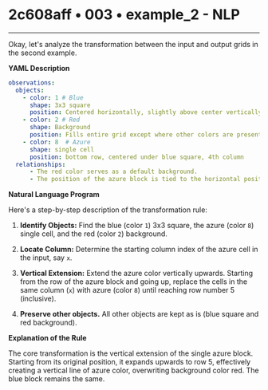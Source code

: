 # 2c608aff • 003 • example_2 - NLP

---
Okay, let's analyze the transformation between the input and output grids in the second example.

**YAML Description**

```yaml
observations:
  objects:
    - color: 1 # Blue
      shape: 3x3 square
      position: Centered horizontally, slightly above center vertically
    - color: 2 # Red
      shape: Background
      position: Fills entire grid except where other colors are present
    - color: 8  # Azure
      shape: single cell
      position: bottom row, centered under blue square, 4th column
  relationships:
      - The red color serves as a default background.
      - The position of the azure block is tied to the horizontal position of the blue square.

```

**Natural Language Program**

Here's a step-by-step description of the transformation rule:

1.  **Identify Objects:** Find the blue (color `1`) 3x3 square, the azure (color `8`) single cell, and the red (color `2`) background.

2.  **Locate Column:** Determine the starting column index of the azure cell in the input, say `x`.

3.  **Vertical Extension:**  Extend the azure color vertically upwards. Starting from the row of the azure block and going up, replace the cells in the same column (`x`) with azure (color `8`) until reaching row number 5 (inclusive).

4. **Preserve other objects.** All other objects are kept as is (blue square and red background).

**Explanation of the Rule**

The core transformation is the vertical extension of the single azure block. Starting from its original position, it expands upwards to row 5, effectively creating a vertical line of azure color, overwriting background color red. The blue block remains the same.

